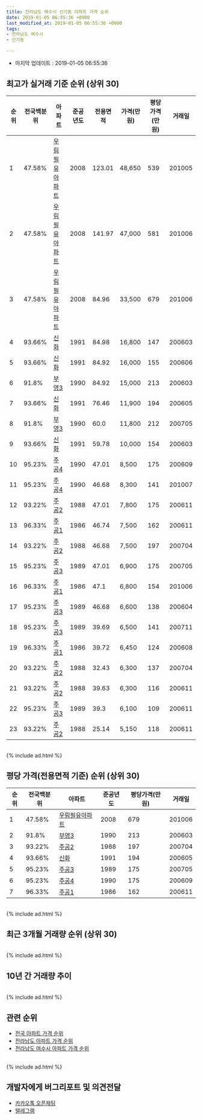 ```yaml
---
title: 전라남도 여수시 신기동 아파트 가격 순위
date: 2019-01-05 06:55:36 +0900
last_modified_at: 2019-01-05 06:55:36 +0900
tags:
- 전라남도 여수시
- 신기동

---
```


* 마지막 업데이트 : 2019-01-05 06:55:36

## 최고가 실거래 기준 순위 (상위 30)


|순위|전국백분위|아파트|준공년도|전용면적|가격(만원)|평당가격(만원)|거래일|
|---|---|---|---|---|---|---|---|
|1|47.58%|[우림필유아파트](https://search.naver.com/search.naver?query=%EC%A0%84%EB%9D%BC%EB%82%A8%EB%8F%84+%EC%97%AC%EC%88%98%EC%8B%9C+%EC%8B%A0%EA%B8%B0%EB%8F%99+%EC%9A%B0%EB%A6%BC%ED%95%84%EC%9C%A0%EC%95%84%ED%8C%8C%ED%8A%B8)|2008|123.01|48,650|539|201005|
|2|47.58%|[우림필유아파트](https://search.naver.com/search.naver?query=%EC%A0%84%EB%9D%BC%EB%82%A8%EB%8F%84+%EC%97%AC%EC%88%98%EC%8B%9C+%EC%8B%A0%EA%B8%B0%EB%8F%99+%EC%9A%B0%EB%A6%BC%ED%95%84%EC%9C%A0%EC%95%84%ED%8C%8C%ED%8A%B8)|2008|141.97|47,000|581|201006|
|3|47.58%|[우림필유아파트](https://search.naver.com/search.naver?query=%EC%A0%84%EB%9D%BC%EB%82%A8%EB%8F%84+%EC%97%AC%EC%88%98%EC%8B%9C+%EC%8B%A0%EA%B8%B0%EB%8F%99+%EC%9A%B0%EB%A6%BC%ED%95%84%EC%9C%A0%EC%95%84%ED%8C%8C%ED%8A%B8)|2008|84.96|33,500|679|201006|
|4|93.66%|[신화](https://search.naver.com/search.naver?query=%EC%A0%84%EB%9D%BC%EB%82%A8%EB%8F%84+%EC%97%AC%EC%88%98%EC%8B%9C+%EC%8B%A0%EA%B8%B0%EB%8F%99+%EC%8B%A0%ED%99%94)|1991|84.98|16,800|147|200603|
|5|93.66%|[신화](https://search.naver.com/search.naver?query=%EC%A0%84%EB%9D%BC%EB%82%A8%EB%8F%84+%EC%97%AC%EC%88%98%EC%8B%9C+%EC%8B%A0%EA%B8%B0%EB%8F%99+%EC%8B%A0%ED%99%94)|1991|84.92|16,000|155|200606|
|6|91.8%|[부영3](https://search.naver.com/search.naver?query=%EC%A0%84%EB%9D%BC%EB%82%A8%EB%8F%84+%EC%97%AC%EC%88%98%EC%8B%9C+%EC%8B%A0%EA%B8%B0%EB%8F%99+%EB%B6%80%EC%98%813)|1990|84.92|15,000|213|200603|
|7|93.66%|[신화](https://search.naver.com/search.naver?query=%EC%A0%84%EB%9D%BC%EB%82%A8%EB%8F%84+%EC%97%AC%EC%88%98%EC%8B%9C+%EC%8B%A0%EA%B8%B0%EB%8F%99+%EC%8B%A0%ED%99%94)|1991|76.46|11,900|194|200605|
|8|91.8%|[부영3](https://search.naver.com/search.naver?query=%EC%A0%84%EB%9D%BC%EB%82%A8%EB%8F%84+%EC%97%AC%EC%88%98%EC%8B%9C+%EC%8B%A0%EA%B8%B0%EB%8F%99+%EB%B6%80%EC%98%813)|1990|60.0|11,800|212|200705|
|9|93.66%|[신화](https://search.naver.com/search.naver?query=%EC%A0%84%EB%9D%BC%EB%82%A8%EB%8F%84+%EC%97%AC%EC%88%98%EC%8B%9C+%EC%8B%A0%EA%B8%B0%EB%8F%99+%EC%8B%A0%ED%99%94)|1991|59.78|10,000|154|200603|
|10|95.23%|[주공4](https://search.naver.com/search.naver?query=%EC%A0%84%EB%9D%BC%EB%82%A8%EB%8F%84+%EC%97%AC%EC%88%98%EC%8B%9C+%EC%8B%A0%EA%B8%B0%EB%8F%99+%EC%A3%BC%EA%B3%B54)|1990|47.01|8,500|175|200609|
|11|95.23%|[주공4](https://search.naver.com/search.naver?query=%EC%A0%84%EB%9D%BC%EB%82%A8%EB%8F%84+%EC%97%AC%EC%88%98%EC%8B%9C+%EC%8B%A0%EA%B8%B0%EB%8F%99+%EC%A3%BC%EA%B3%B54)|1990|46.68|8,300|141|201007|
|12|93.22%|[주공2](https://search.naver.com/search.naver?query=%EC%A0%84%EB%9D%BC%EB%82%A8%EB%8F%84+%EC%97%AC%EC%88%98%EC%8B%9C+%EC%8B%A0%EA%B8%B0%EB%8F%99+%EC%A3%BC%EA%B3%B52)|1988|47.01|7,800|175|200611|
|13|96.33%|[주공1](https://search.naver.com/search.naver?query=%EC%A0%84%EB%9D%BC%EB%82%A8%EB%8F%84+%EC%97%AC%EC%88%98%EC%8B%9C+%EC%8B%A0%EA%B8%B0%EB%8F%99+%EC%A3%BC%EA%B3%B51)|1986|46.74|7,500|162|200611|
|14|93.22%|[주공2](https://search.naver.com/search.naver?query=%EC%A0%84%EB%9D%BC%EB%82%A8%EB%8F%84+%EC%97%AC%EC%88%98%EC%8B%9C+%EC%8B%A0%EA%B8%B0%EB%8F%99+%EC%A3%BC%EA%B3%B52)|1988|46.68|7,500|197|200704|
|15|95.23%|[주공3](https://search.naver.com/search.naver?query=%EC%A0%84%EB%9D%BC%EB%82%A8%EB%8F%84+%EC%97%AC%EC%88%98%EC%8B%9C+%EC%8B%A0%EA%B8%B0%EB%8F%99+%EC%A3%BC%EA%B3%B53)|1989|47.01|6,900|175|200705|
|16|96.33%|[주공1](https://search.naver.com/search.naver?query=%EC%A0%84%EB%9D%BC%EB%82%A8%EB%8F%84+%EC%97%AC%EC%88%98%EC%8B%9C+%EC%8B%A0%EA%B8%B0%EB%8F%99+%EC%A3%BC%EA%B3%B51)|1986|47.1|6,800|154|201006|
|17|95.23%|[주공3](https://search.naver.com/search.naver?query=%EC%A0%84%EB%9D%BC%EB%82%A8%EB%8F%84+%EC%97%AC%EC%88%98%EC%8B%9C+%EC%8B%A0%EA%B8%B0%EB%8F%99+%EC%A3%BC%EA%B3%B53)|1989|46.68|6,600|138|200604|
|18|95.23%|[주공3](https://search.naver.com/search.naver?query=%EC%A0%84%EB%9D%BC%EB%82%A8%EB%8F%84+%EC%97%AC%EC%88%98%EC%8B%9C+%EC%8B%A0%EA%B8%B0%EB%8F%99+%EC%A3%BC%EA%B3%B53)|1989|39.69|6,500|141|200711|
|19|96.33%|[주공1](https://search.naver.com/search.naver?query=%EC%A0%84%EB%9D%BC%EB%82%A8%EB%8F%84+%EC%97%AC%EC%88%98%EC%8B%9C+%EC%8B%A0%EA%B8%B0%EB%8F%99+%EC%A3%BC%EA%B3%B51)|1986|39.72|6,450|124|200608|
|20|93.22%|[주공2](https://search.naver.com/search.naver?query=%EC%A0%84%EB%9D%BC%EB%82%A8%EB%8F%84+%EC%97%AC%EC%88%98%EC%8B%9C+%EC%8B%A0%EA%B8%B0%EB%8F%99+%EC%A3%BC%EA%B3%B52)|1988|32.43|6,300|137|200704|
|21|93.22%|[주공2](https://search.naver.com/search.naver?query=%EC%A0%84%EB%9D%BC%EB%82%A8%EB%8F%84+%EC%97%AC%EC%88%98%EC%8B%9C+%EC%8B%A0%EA%B8%B0%EB%8F%99+%EC%A3%BC%EA%B3%B52)|1988|39.63|6,300|116|200611|
|22|95.23%|[주공3](https://search.naver.com/search.naver?query=%EC%A0%84%EB%9D%BC%EB%82%A8%EB%8F%84+%EC%97%AC%EC%88%98%EC%8B%9C+%EC%8B%A0%EA%B8%B0%EB%8F%99+%EC%A3%BC%EA%B3%B53)|1989|39.3|6,100|109|200611|
|23|93.22%|[주공2](https://search.naver.com/search.naver?query=%EC%A0%84%EB%9D%BC%EB%82%A8%EB%8F%84+%EC%97%AC%EC%88%98%EC%8B%9C+%EC%8B%A0%EA%B8%B0%EB%8F%99+%EC%A3%BC%EA%B3%B52)|1988|25.14|5,150|118|200611|


<br>
{% include ad.html %}
<br>

## 평당 가격(전용면적 기준) 순위 (상위 30)


|순위|전국백분위|아파트|준공년도|평당가격(만원)|거래일|
|---|---|---|---|---|---|
|1|47.58%|[우림필유아파트](https://search.naver.com/search.naver?query=%EC%A0%84%EB%9D%BC%EB%82%A8%EB%8F%84+%EC%97%AC%EC%88%98%EC%8B%9C+%EC%8B%A0%EA%B8%B0%EB%8F%99+%EC%9A%B0%EB%A6%BC%ED%95%84%EC%9C%A0%EC%95%84%ED%8C%8C%ED%8A%B8)|2008|679|201006|
|2|91.8%|[부영3](https://search.naver.com/search.naver?query=%EC%A0%84%EB%9D%BC%EB%82%A8%EB%8F%84+%EC%97%AC%EC%88%98%EC%8B%9C+%EC%8B%A0%EA%B8%B0%EB%8F%99+%EB%B6%80%EC%98%813)|1990|213|200603|
|3|93.22%|[주공2](https://search.naver.com/search.naver?query=%EC%A0%84%EB%9D%BC%EB%82%A8%EB%8F%84+%EC%97%AC%EC%88%98%EC%8B%9C+%EC%8B%A0%EA%B8%B0%EB%8F%99+%EC%A3%BC%EA%B3%B52)|1988|197|200704|
|4|93.66%|[신화](https://search.naver.com/search.naver?query=%EC%A0%84%EB%9D%BC%EB%82%A8%EB%8F%84+%EC%97%AC%EC%88%98%EC%8B%9C+%EC%8B%A0%EA%B8%B0%EB%8F%99+%EC%8B%A0%ED%99%94)|1991|194|200605|
|5|95.23%|[주공3](https://search.naver.com/search.naver?query=%EC%A0%84%EB%9D%BC%EB%82%A8%EB%8F%84+%EC%97%AC%EC%88%98%EC%8B%9C+%EC%8B%A0%EA%B8%B0%EB%8F%99+%EC%A3%BC%EA%B3%B53)|1989|175|200705|
|6|95.23%|[주공4](https://search.naver.com/search.naver?query=%EC%A0%84%EB%9D%BC%EB%82%A8%EB%8F%84+%EC%97%AC%EC%88%98%EC%8B%9C+%EC%8B%A0%EA%B8%B0%EB%8F%99+%EC%A3%BC%EA%B3%B54)|1990|175|200609|
|7|96.33%|[주공1](https://search.naver.com/search.naver?query=%EC%A0%84%EB%9D%BC%EB%82%A8%EB%8F%84+%EC%97%AC%EC%88%98%EC%8B%9C+%EC%8B%A0%EA%B8%B0%EB%8F%99+%EC%A3%BC%EA%B3%B51)|1986|162|200611|


<br>
{% include ad.html %}
<br>

## 최근 3개월 거래량 순위 (상위 30)


<div style="width:100%;">
    <canvas id="deal_count_ranking" height="250"></canvas>
</div>


<script>
new Chart(document.getElementById("deal_count_ranking"), {
    type: 'horizontalBar',
    data: {
        labels: ['주공2', '주공1', '주공3', '부영3', '우림필유아파트', '신화'],
        datasets: [{
            label: '실거래 수',
            data: [5, 3, 3, 3, 2, 1],
            borderColor: "rgba(255, 0, 128, 1)",
            backgroundColor: "rgba(255, 0, 128, 0.5)",
            fill: false,
        }]
    },
    options: {
        responsive: true,
        title: {
            display: true,
            text: '최근 3개월 거래량 순위'
        },
        tooltips: {
            mode: 'index',
            intersect: false,
            callbacks: {
                title: function(tooltipItems, data) {
                    return "실거래 수:";
                },
                label: function(tooltipItem, data) {
                    return data.labels[tooltipItem.index] + ": " + tooltipItem.xLabel;
                }
            }
        },
        hover: {
            mode: 'nearest',
            intersect: true
        },
        scales: {
            xAxes: [{
                display: true,
                scaleLabel: {
                    display: true,
                    labelString: '실거래 수'
                },
                ticks: {
                    suggestedMin: 0,
                }
            }],
            yAxes: [{
                display: true,
                ticks: {
                    autoSkip: false,
                    callback: function(value, index, values) {
                        if (value.length > 15)
                            return value.substr(0, 13) + "...";
                        else
                            return value;
                    }
                },
                scaleLabel: {
                    display: false,
                }
            }]
        }
    }
});

</script>


<br>
{% include ad.html %}
<br>

## 10년 간 거래량 추이


<div style="width:100%;">
    <canvas id="deal_progress" height="250"></canvas>
</div>

<script>
new Chart(document.getElementById("deal_progress"), {
    type: 'line',
    data: {
        labels: ['200901','200902','200903','200904','200905','200906','200907','200908','200909','200910','200911','200912','201001','201002','201003','201004','201005','201006','201007','201008','201009','201010','201011','201012','201101','201102','201103','201104','201105','201106','201107','201108','201109','201110','201111','201112','201201','201202','201203','201204','201205','201206','201207','201208','201209','201210','201211','201212','201301','201302','201303','201304','201305','201306','201307','201308','201309','201310','201311','201312','201401','201402','201403','201404','201405','201406','201407','201408','201409','201410','201411','201412','201501','201502','201503','201504','201505','201506','201507','201508','201509','201510','201511','201512','201601','201602','201603','201604','201605','201606','201607','201608','201609','201610','201611','201612','201701','201702','201703','201704','201705','201706','201707','201708','201709','201710','201711','201712','201801','201802','201803','201804','201805','201806','201807','201808','201809','201810','201811','201812','201901'],
        datasets: [{
            label: '실거래 수',
            pointRadius: 1,
            data: [10, 15, 15, 19, 18, 18, 20, 5, 19, 17, 23, 10, 20, 13, 21, 25, 15, 19, 19, 21, 20, 14, 20, 16, 19, 20, 16, 12, 8, 7, 7, 6, 15, 6, 11, 17, 11, 19, 16, 15, 14, 9, 6, 10, 12, 17, 14, 20, 9, 12, 12, 13, 16, 15, 5, 10, 13, 16, 17, 18, 21, 20, 10, 15, 15, 7, 9, 7, 9, 18, 19, 11, 15, 15, 20, 17, 8, 17, 21, 9, 10, 19, 12, 12, 14, 12, 18, 17, 12, 13, 10, 9, 24, 28, 35, 23, 12, 18, 14, 9, 11, 19, 16, 11, 13, 8, 10, 18, 12, 16, 19, 9, 11, 5, 18, 7, 7, 19, 7, 10, 0],
            borderColor: "rgba(255, 201, 14, 1)",
            backgroundColor: "rgba(255, 201, 14, 0.5)",
            fill: true,
        }]
    },
    options: {
        responsive: true,
        title: {
            display: true,
            text: '10년간 거래량 추이'
        },
        tooltips: {
            mode: 'index',
            intersect: false,
        },
        hover: {
            mode: 'nearest',
            intersect: true
        },
        scales: {
            xAxes: [{
                display: true,
                scaleLabel: {
                    display: true,
                    labelString: '년/월'
                }
            }],
            yAxes: [{
                display: true,
                ticks: {
                    suggestedMin: 0,
                },
                scaleLabel: {
                    display: true,
                    labelString: '실거래 수'
                }
            }]
        }
    }
});

</script>


<br>
{% include ad.html %}
<br>

## 관련 순위

- [전국 아파트 가격 순위](https://inasie.github.io/apt-ranking/전국)
- [전라남도 아파트 가격 순위](https://inasie.github.io/apt-ranking/전라남도)
- [전라남도 여수시 아파트 가격 순위](https://inasie.github.io/apt-ranking/전라남도-여수시)


<br>
{% include ad.html %}
<br>

## 개발자에게 버그리포트 및 의견전달

- [카카오톡 오픈채팅](https://open.kakao.com/o/gLJUAP4)
- [텔레그램](https://t.me/inasie)


